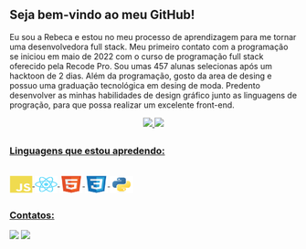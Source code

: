 ## Seja bem-vindo ao meu GitHub!
<p style= align= justify>
Eu sou a Rebeca e estou no meu processo de aprendizagem para me tornar uma desenvolvedora full stack. Meu primeiro contato com a programação se iniciou em maio de 2022 com o curso de programação full stack oferecido pela Recode Pro. Sou umas 457 alunas selecionas após um hacktoon de 2 dias.
Além da programação, gosto da area de desing e possuo uma graduação tecnológica em desing de moda. Predento desenvolver as minhas habilidades de design gráfico junto as linguagens de progração, para que possa realizar um excelente front-end.<p>
<div align="center">
  <a href="https://github.com/rebecafrutuoso">
  <img height="170em" src="https://github-readme-stats.vercel.app/api?username=rebecafrutuoso&show_icons=true&theme=radical&include_all_commits=true&count_private=true"/>
  <img height="170em" src="https://github-readme-stats.vercel.app/api/top-langs/?username=rebecafrutuoso&layout=compact&langs_count=7&theme=radical"/>
</div>

##
 <h3>Linguagens que estou apredendo:</h3>
<div style="display: inline_block"><br>
  <img align="center" alt="Rafa-Js" height="30" width="40" src="https://raw.githubusercontent.com/devicons/devicon/master/icons/javascript/javascript-plain.svg">
  <img align="center" alt="Rafa-React" height="30" width="40" src="https://raw.githubusercontent.com/devicons/devicon/master/icons/react/react-original.svg">
  <img align="center" alt="Rafa-HTML" height="30" width="40" src="https://raw.githubusercontent.com/devicons/devicon/master/icons/html5/html5-original.svg">
  <img align="center" alt="Rafa-CSS" height="30" width="40" src="https://raw.githubusercontent.com/devicons/devicon/master/icons/css3/css3-original.svg">
  <img align="center" alt="Rafa-Python" height="30" width="40" src="https://raw.githubusercontent.com/devicons/devicon/master/icons/python/python-original.svg">
</div>
  
  ##
<div> 
<h3> Contatos: </h3>
  <a href = "mailto:rebecacosta.012@gmail.com"><img src="https://img.shields.io/badge/-Gmail-%23333?style=for-the-badge&logo=gmail&logoColor=white" target="_blank"></a>
  <a href="https://www.linkedin.com/" target="_blank"><img src="https://img.shields.io/badge/-LinkedIn-%230077B5?style=for-the-badge&logo=linkedin&logoColor=white" target="_blank"></a> 
 
 
 
</div>
 
